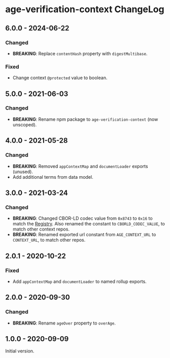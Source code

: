 # age-verification-context ChangeLog

## 6.0.0 - 2024-06-22

### Changed
- **BREAKING**: Replace `contentHash` property with `digestMultibase`.

### Fixed
- Change context `@protected` value to boolean.

## 5.0.0 - 2021-06-03

### Changed
- **BREAKING**: Rename npm package to `age-verification-context` (now unscoped).

## 4.0.0 - 2021-05-28

### Changed
- **BREAKING**: Removed `appContextMap` and `documentLoader` exports (unused).
- Add additional terms from data model.

## 3.0.0 - 2021-03-24

### Changed
- **BREAKING**: Changed CBOR-LD codec value from `0x8743` to `0x16` to match
  the [Registry](https://digitalbazaar.github.io/cbor-ld-spec/#term-codec-registry). Also renamed
  the constant to `CBORLD_CODEC_VALUE`, to match other context repos.
- **BREAKING**: Renamed exported url constant from `AGE_CONTEXT_URL` to `CONTEXT_URL`, to match
  other repos.

## 2.0.1 - 2020-10-22

### Fixed
- Add `appContextMap` and `documentLoader` to named rollup exports.

## 2.0.0 - 2020-09-30

### Changed
- **BREAKING**: Rename `ageOver` property to `overAge`.

## 1.0.0 - 2020-09-09

Initial version.
